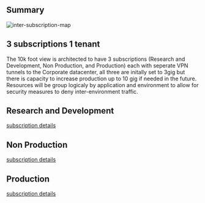 ## Summary

![inter-subscription-map](https://stdsoinventory0001.blob.core.windows.net/mdwikiimages/inter-subscription-map.png)

## 3 subscriptions 1 tenant

The 10k foot view is architected to have 3 subscriptions (Research and Development, Non Production, and Production) each with seperate VPN tunnels to the Corporate datacenter, all three are initally set to 3gig but there is capacity to increase production up to 10 gig if needed in the future. Resources will be group logicaly by application and environment to allow for security measures to deny inter-environment traffic. 

## Research and Development
[subscription details](rnd1.md)
## Non Production
[subscription details](nonprod1.md)
## Production
[subscription details](prod1.md)
